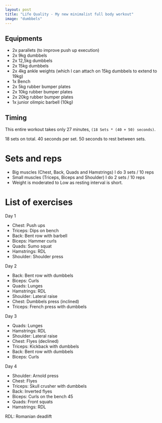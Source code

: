 ```yaml
---
layout: post
title: "Life Quality - My new minimalist full body workout"
image: "dumbbels"
---
```


## Equipments

  - 2x parallets (to improve push up execution)
  - 2x 9kg dumbbels
  - 2x 12,5kg dumbbels
  - 2x 15kg dumbbels
  - 2x 4kg ankle weights (which I can attach on 15kg dumbbels to extend to 19kg)
  - 1x Bench
  - 2x 5kg rubber bumper plates
  - 2x 10kg rubber bumper plates
  - 2x 20kg rubber bumper plates
  - 1x junior olimpic barbell (10kg)

## Timing

This entire workout takes only 27 minutes, `(18 Sets * (40 + 50) seconds)`.

18 sets on total.
40 seconds per set.
50 seconds to rest between sets.

# Sets and reps

  - Big muscles (Chest, Back, Quads and Hamstrings) I do 3 sets / 10 reps
  - Small muscles (Triceps, Biceps and Shoulder) I do 2 sets / 10 reps
  - Weight is moderated to Low as resting interval is short.

# List of exercises

Day 1
  - Chest: Push ups
  - Triceps: Dips on bench
  - Back: Bent row with barbell
  - Biceps: Hammer curls
  - Quads: Sumo squat
  - Hamstrings: RDL
  - Shoulder: Shoulder press

Day 2
  - Back: Bent row with dumbbels
  - Biceps: Curls
  - Quads: Lunges
  - Hamstrings: RDL
  - Shoulder: Lateral raise
  - Chest: Dumbbels press (inclined)
  - Triceps: French press with dumbbels

Day 3
  - Quads: Lunges
  - Hamstrings: RDL
  - Shoulder: Lateral raise
  - Chest: Flyes (declined)
  - Triceps: Kickback with dumbbels
  - Back: Bent row with dumbbels
  - Biceps: Curls

Day 4
  - Shoulder: Arnold press
  - Chest: Flyes
  - Triceps: Skull crusher with dumbbels
  - Back: Inverted flyes
  - Biceps: Curls on the bench 45
  - Quads: Front squats
  - Hamstrings: RDL

RDL: Romanian deadlift
